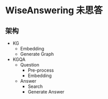 # WiseAnswering 未思答



## 架构

- KG
  - Embedding
  - Generate Graph
- KGQA
  - Question
    - Pre-process
    - Embedding
  - Answer
    - Search
    - Generate Answer

